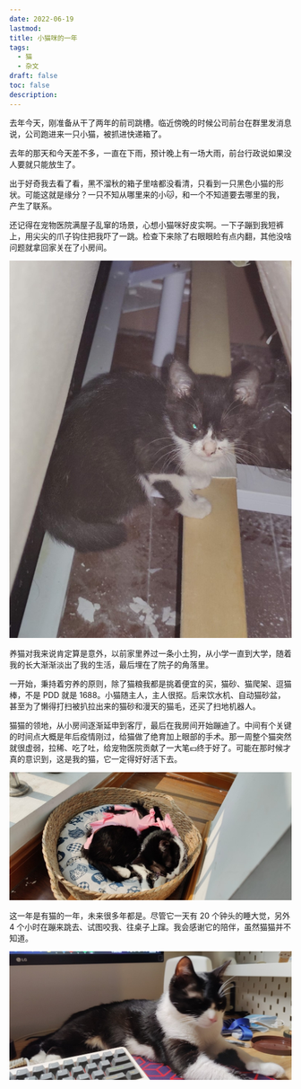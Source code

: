 ```yaml
---
date: 2022-06-19
lastmod:
title: 小猫咪的一年
tags:
  - 猫
  - 杂文
draft: false
toc: false
description:
---
```


去年今天，刚准备从干了两年的前司跳槽。临近傍晚的时候公司前台在群里发消息说，公司跑进来一只小猫，被抓进快递箱了。

去年的那天和今天差不多，一直在下雨，预计晚上有一场大雨，前台行政说如果没人要就只能放生了。

出于好奇我去看了看，黑不溜秋的箱子里啥都没看清，只看到一只黑色小猫的形状。可能这就是缘分？一只不知从哪里来的小🐱，和一个不知道要去哪里的我，产生了联系。

还记得在宠物医院满屋子乱窜的场景，心想小猫咪好皮实啊。一下子蹦到我短裤上，用尖尖的爪子钩住把我吓了一跳。检查下来除了右眼眼睑有点内翻，其他没啥问题就拿回家关在了小房间。

![第一面](https://raw.githubusercontent.com/yzlnew/ImageBed/master/blog/2022cat-firstlook.jpg)

养猫对我来说肯定算是意外，以前家里养过一条小土狗，从小学一直到大学，随着我的长大渐渐淡出了我的生活，最后埋在了院子的角落里。

一开始，秉持着穷养的原则，除了猫粮我都是挑着便宜的买，猫砂、猫爬架、逗猫棒，不是 PDD 就是 1688。小猫随主人，主人很抠。后来饮水机、自动猫砂盆，甚至为了懒得打扫被扒拉出来的猫砂和漫天的猫毛，还买了扫地机器人。

猫猫的领地，从小房间逐渐延申到客厅，最后在我房间开始蹦迪了。中间有个关键的时间点大概是年后疫情刚过，给猫做了绝育加上眼部的手术。那一周整个猫突然就很虚弱，拉稀、吃了吐，给宠物医院贡献了一大笔💴终于好了。可能在那时候才真的意识到，这是我的猫，它一定得好好活下去。

![手术后](https://raw.githubusercontent.com/yzlnew/ImageBed/master/blog/2022/cat-surgery.jpg)

这一年是有猫的一年，未来很多年都是。尽管它一天有 20 个钟头的睡大觉，另外 4 个小时在蹦来跳去、试图咬我、往桌子上蹿。我会感谢它的陪伴，虽然猫猫并不知道。

![在桌上](https://raw.githubusercontent.com/yzlnew/ImageBed/master/blog/2022/cat-on-desk.jpg)
